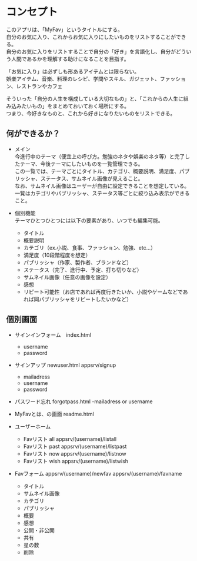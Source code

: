 # コンセプト

このアプリは、「MyFav」というタイトルにする。  
自分のお気に入り、これからお気に入りにしたいものをリストすることができる。  
自分のお気に入りをリストすることで自分の「好き」を言語化し、自分がどういう人間であるかを理解する助けになることを目指す。  

「お気に入り」は必ずしも形あるアイテムとは限らない。  
娯楽アイテム、音楽、料理のレシピ、学問やスキル、ガジェット、ファッション、レストランやカフェ  

そういった「自分の人生を構成している大切なもの」と、「これからの人生に組み込みたいもの」をまとめておいておく場所にする。  
つまり、今好きなものと、これから好きになりたいものをリストできる。

## 何ができるか？
- メイン  
今進行中のテーマ（便宜上の呼び方。勉強のネタや娯楽のネタ等）と完了したテーマ、今後テーマにしたいものを一覧管理できる。  
この一覧では、テーマごとにタイトル、カテゴリ、概要説明、満足度、パブリッシャ、ステータス、サムネイル画像が見えること。  
なお、サムネイル画像はユーザーが自由に設定できることを想定している。  
一覧はカテゴリやパブリッシャ、ステータス等ごとに絞り込み表示ができること。

- 個別機能  
テーマひとつひとつには以下の要素があり、いつでも編集可能。  
    - タイトル
    - 概要説明
    - カテゴリ（ex.小説、食事、ファッション、勉強、etc...）
    - 満足度（10段階程度を想定）
    - パブリッシャ（作家、製作者、ブランドなど）
    - ステータス（完了、進行中、予定、打ち切りなど）
    - サムネイル画像（任意の画像を設定）
    - 感想
    - リピート可能性（お店であれば再度行きたいか、小説やゲームなどであれば同パブリッシャをリピートしたいかなど）

## 個別画面
- サインインフォーム　index.html
    - username
    - password

- サインアップ newuser.html appsrv/signup
    - mailadress
    - username
    - password

- パスワード忘れ forgotpass.html
    -mailadress or username

- MyFavとは、の画面 readme.html

- ユーザーホーム
    - Favリスト all appsrv/(username)/listall
    - Favリスト past appsrv/(username)/listpast
    - Favリスト now appsrv/(username)/listnow
    - Favリスト wish appsrv/(username)/listwish

- Favフォーム appsrv/(username)/newfav appsrv/(username)/favname
    - タイトル
    - サムネイル画像
    - カテゴリ
    - パブリッシャ
    - 概要
    - 感想
    - 公開・非公開
    - 共有
    - 星の数
    - 削除